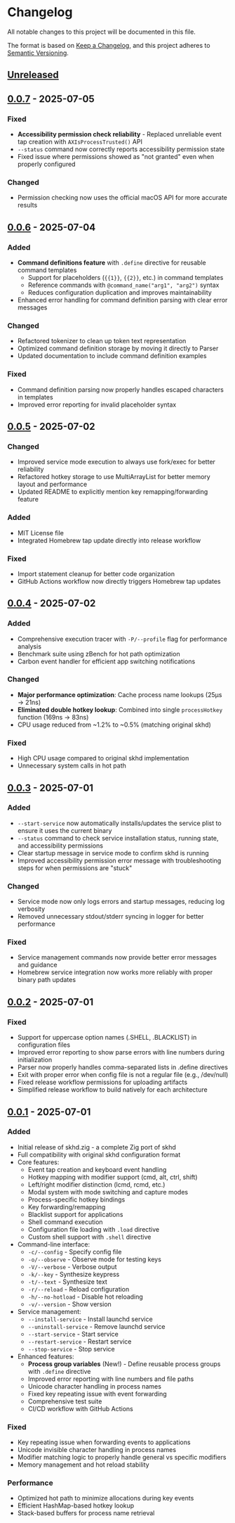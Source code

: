 # Changelog

All notable changes to this project will be documented in this file.

The format is based on [Keep a Changelog](https://keepachangelog.com/en/1.0.0/),
and this project adheres to [Semantic Versioning](https://semver.org/spec/v2.0.0.html).

## [Unreleased]

## [0.0.7] - 2025-07-05

### Fixed
- **Accessibility permission check reliability** - Replaced unreliable event tap creation with `AXIsProcessTrusted()` API
- `--status` command now correctly reports accessibility permission state
- Fixed issue where permissions showed as "not granted" even when properly configured

### Changed
- Permission checking now uses the official macOS API for more accurate results

## [0.0.6] - 2025-07-04

### Added
- **Command definitions feature** with `.define` directive for reusable command templates
  - Support for placeholders (`{{1}}`, `{{2}}`, etc.) in command templates
  - Reference commands with `@command_name("arg1", "arg2")` syntax
  - Reduces configuration duplication and improves maintainability
- Enhanced error handling for command definition parsing with clear error messages

### Changed
- Refactored tokenizer to clean up token text representation
- Optimized command definition storage by moving it directly to Parser
- Updated documentation to include command definition examples

### Fixed
- Command definition parsing now properly handles escaped characters in templates
- Improved error reporting for invalid placeholder syntax

## [0.0.5] - 2025-07-02

### Changed
- Improved service mode execution to always use fork/exec for better reliability
- Refactored hotkey storage to use MultiArrayList for better memory layout and performance
- Updated README to explicitly mention key remapping/forwarding feature

### Added
- MIT License file
- Integrated Homebrew tap update directly into release workflow

### Fixed
- Import statement cleanup for better code organization
- GitHub Actions workflow now directly triggers Homebrew tap updates

## [0.0.4] - 2025-07-02

### Added
- Comprehensive execution tracer with `-P/--profile` flag for performance analysis
- Benchmark suite using zBench for hot path optimization
- Carbon event handler for efficient app switching notifications

### Changed
- **Major performance optimization**: Cache process name lookups (25μs → 21ns)
- **Eliminated double hotkey lookup**: Combined into single `processHotkey` function (169ns → 83ns)
- CPU usage reduced from ~1.2% to ~0.5% (matching original skhd)

### Fixed
- High CPU usage compared to original skhd implementation
- Unnecessary system calls in hot path

## [0.0.3] - 2025-07-01

### Added
- `--start-service` now automatically installs/updates the service plist to ensure it uses the current binary
- `--status` command to check service installation status, running state, and accessibility permissions
- Clear startup message in service mode to confirm skhd is running
- Improved accessibility permission error message with troubleshooting steps for when permissions are "stuck"

### Changed
- Service mode now only logs errors and startup messages, reducing log verbosity
- Removed unnecessary stdout/stderr syncing in logger for better performance

### Fixed
- Service management commands now provide better error messages and guidance
- Homebrew service integration now works more reliably with proper binary path updates

## [0.0.2] - 2025-07-01

### Fixed
- Support for uppercase option names (.SHELL, .BLACKLIST) in configuration files
- Improved error reporting to show parse errors with line numbers during initialization
- Parser now properly handles comma-separated lists in .define directives
- Exit with proper error when config file is not a regular file (e.g., /dev/null)
- Fixed release workflow permissions for uploading artifacts
- Simplified release workflow to build natively for each architecture

## [0.0.1] - 2025-07-01

### Added
- Initial release of skhd.zig - a complete Zig port of skhd
- Full compatibility with original skhd configuration format
- Core features:
  - Event tap creation and keyboard event handling
  - Hotkey mapping with modifier support (cmd, alt, ctrl, shift)
  - Left/right modifier distinction (lcmd, rcmd, etc.)
  - Modal system with mode switching and capture modes
  - Process-specific hotkey bindings
  - Key forwarding/remapping
  - Blacklist support for applications
  - Shell command execution
  - Configuration file loading with `.load` directive
  - Custom shell support with `.shell` directive
- Command-line interface:
  - `-c/--config` - Specify config file
  - `-o/--observe` - Observe mode for testing keys
  - `-V/--verbose` - Verbose output
  - `-k/--key` - Synthesize keypress
  - `-t/--text` - Synthesize text
  - `-r/--reload` - Reload configuration
  - `-h/--no-hotload` - Disable hot reloading
  - `-v/--version` - Show version
- Service management:
  - `--install-service` - Install launchd service
  - `--uninstall-service` - Remove launchd service
  - `--start-service` - Start service
  - `--restart-service` - Restart service
  - `--stop-service` - Stop service
- Enhanced features:
  - **Process group variables** (New!) - Define reusable process groups with `.define` directive
  - Improved error reporting with line numbers and file paths
  - Unicode character handling in process names
  - Fixed key repeating issue with event forwarding
  - Comprehensive test suite
  - CI/CD workflow with GitHub Actions

### Fixed
- Key repeating issue when forwarding events to applications
- Unicode invisible character handling in process names
- Modifier matching logic to properly handle general vs specific modifiers
- Memory management and hot reload stability

### Performance
- Optimized hot path to minimize allocations during key events
- Efficient HashMap-based hotkey lookup
- Stack-based buffers for process name retrieval

[Unreleased]: https://github.com/jackielii/skhd.zig/compare/v0.0.7...HEAD
[0.0.7]: https://github.com/jackielii/skhd.zig/compare/v0.0.6...v0.0.7
[0.0.6]: https://github.com/jackielii/skhd.zig/compare/v0.0.5...v0.0.6
[0.0.5]: https://github.com/jackielii/skhd.zig/compare/v0.0.4...v0.0.5
[0.0.4]: https://github.com/jackielii/skhd.zig/compare/v0.0.3...v0.0.4
[0.0.3]: https://github.com/jackielii/skhd.zig/compare/v0.0.2...v0.0.3
[0.0.2]: https://github.com/jackielii/skhd.zig/compare/v0.0.1...v0.0.2
[0.0.1]: https://github.com/jackielii/skhd.zig/releases/tag/v0.0.1